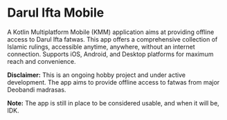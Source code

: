 # Darul Ifta Mobile

A Kotlin Multiplatform Mobile (KMM) application aims at providing offline access to Darul Ifta fatwas. This
app offers a comprehensive collection of Islamic rulings, accessible anytime, anywhere, without an
internet connection. Supports iOS, Android, and Desktop platforms for maximum reach and convenience.

**Disclaimer:** This is an ongoing hobby project and under active development. The app aims to
provide offline access to fatwas from major Deobandi madrasas.

**Note:** The app is still in place to be considered usable, and when it will be, IDK.
